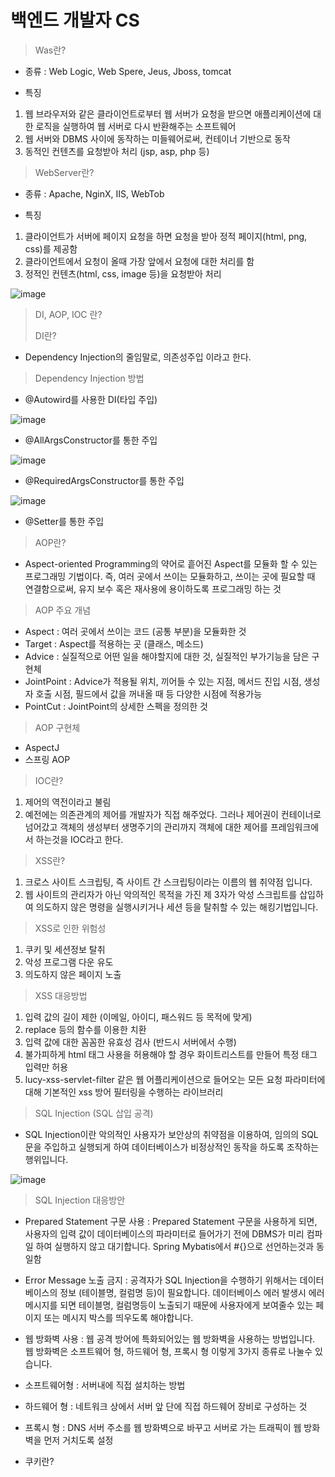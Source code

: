 # 백엔드 개발자 CS
> Was란?
- 종류 : Web Logic, Web Spere, Jeus, Jboss, tomcat

- 특징
1. 웹 브라우저와 같은 클라이언트로부터 웹 서버가 요청을 받으면 애플리케이션에 대한 로직을 실행하여 웹 서버로 다시 반환해주는 소프트웨어
2. 웹 서버와 DBMS 사이에 동작하는 미들웨어로써, 컨테이너 기반으로 동작
3. 동적인 컨텐츠를 요청받아 처리 (jsp, asp, php 등)

> WebServer란?

- 종류 : Apache, NginX, IIS, WebTob

- 특징
1. 클라이언트가 서버에 페이지 요청을 하면 요청을 받아 정적 페이지(html, png, css)를 제공함
2. 클라이언트에서 요청이 올때 가장 앞에서 요청에 대한 처리를 함
3. 정적인 컨텐츠(html, css, image 등)을 요청받아 처리

![image](https://user-images.githubusercontent.com/37327676/177281162-a244f024-29bb-4e04-8a73-de5199d93fbe.png)

> DI, AOP, IOC 란?
>
> DI란?
- Dependency Injection의 줄임말로, 의존성주입 이라고 한다.

> Dependency Injection 방법
- @Autowird를 사용한 DI(타입 주입)

![image](https://user-images.githubusercontent.com/37327676/177284698-66e419eb-3fc7-470c-8e1a-d4320516a1c0.png)

- @AllArgsConstructor를 통한 주입

![image](https://user-images.githubusercontent.com/37327676/177284776-705616ea-4520-46b1-84da-2db4498f40a9.png)

- @RequiredArgsConstructor를 통한 주입

![image](https://user-images.githubusercontent.com/37327676/177283017-087062ec-ad75-44fc-aefd-2ad76968a384.png)

- @Setter를 통한 주입

> AOP란?
- Aspect-oriented Programming의 약어로 흩어진 Aspect를 모듈화 할 수 있는 프로그래밍 기법이다. 즉, 여러 곳에서 쓰이는 모듈화하고, 쓰이는 곳에 필요할 때 연결함으로써, 유지 보수 혹은 재사용에 용이하도록 프로그래밍 하는 것

> AOP 주요 개념
- Aspect : 여러 곳에서 쓰이는 코드 (공통 부분)을 모듈화한 것
- Target : Aspect를 적용하는 곳 (클래스, 메소드)
- Advice : 실질적으로 어떤 일을 해야할지에 대한 것, 실질적인 부가기능을 담은 구현체
- JointPoint : Advice가 적용될 위치, 끼어들 수 있는 지점, 메서드 진입 시점, 생성자 호출 시점, 필드에서 값을 꺼내올 때 등 다양한 시점에 적용가능
- PointCut : JointPoint의 상세한 스펙을 정의한 것

> AOP 구현체
- AspectJ
- 스프링 AOP

> IOC란?
1. 제어의 역전이라고 불림
2. 예전에는 의존관계의 제어를 개발자가 직접 해주었다. 그러나 제어권이 컨테이너로 넘어갔고 객체의 생성부터 생명주기의 관리까지 객체에 대한 제어를 프레임워크에서 하는것을 IOC라고 한다.

> XSS란?
1. 크로스 사이트 스크립팅, 즉 사이트 간 스크립팅이라는 이름의 웹 취약점 입니다.
2. 웹 사이트의 관리자가 아닌 악의적인 목적을 가진 제 3자가 악성 스크립트를 삽입하여 의도하지 않은 명령을 실행시키거나 세션 등을 탈취할 수 있는 해킹기법입니다. 

> XSS로 인한 위험성
1. 쿠키 및 세션정보 탈취
2. 악성 프로그램 다운 유도
3. 의도하지 않은 페이지 노출

> XSS 대응방법
1. 입력 값의 길이 제한 (이메일, 아이디, 패스워드 등 목적에 맞게)
2. replace 등의 함수를 이용한 치환
3. 입력 값에 대한 꼼꼼한 유효성 검사 (반드시 서버에서 수행)
4. 불가피하게 html 태그 사용을 허용해야 할 경우 화이트리스트를 만들어 특정 태그 입력만 허용
5. lucy-xss-servlet-filter 같은 웹 어플리케이션으로 들어오는 모든 요청 파라미터에 대해 기본적인 xss 방어 필터링을 수행하는 라이브러리 

> SQL Injection (SQL 삽입 공격)
- SQL Injection이란 악의적인 사용자가 보안상의 취약점을 이용하여, 임의의 SQL문을 주입하고 실행되게 하여 데이터베이스가 비정상적인 동작을 하도록 조작하는 행위입니다.

![image](https://user-images.githubusercontent.com/37327676/177290118-7ea13a47-7454-49a1-af6e-e6a797aaa27d.png)

> SQL Injection 대응방안
- Prepared Statement 구문 사용 : Prepared Statement 구문을 사용하게 되면, 사용자의 입력 값이 데이터베이스의 파라미터로 들어가기 전에 DBMS가 미리 컴파일 하여 실행하지 않고 대기합니다. Spring Mybatis에서 #{}으로 선언하는것과 동일함

- Error Message 노출 금지 : 공격자가 SQL Injection을 수행하기 위해서는 데이터베이스의 정보 (테이블명, 컬럼명 등)이 필요합니다. 데이터베이스 에러 발생시 에러메시지를 되면 테이블명, 컬럼명등이 노출되기 때문에 사용자에게 보여줄수 있는 페이지 또는 메시지 박스를 띄우도록 해야합니다.

- 웹 방화벽 사용 : 웹 공격 방어에 특화되어있는 웹 방화벽을 사용하는 방법입니다. 웹 방화벽은 소프트웨어 형, 하드웨어 형, 프록시 형 이렇게 3가지 종류로 나눌수 있습니다. 
- 소프트웨어형 : 서버내에 직접 설치하는 방법
- 하드웨어 형 : 네트워크 상에서 서버 앞 단에 직접 하드웨어 장비로 구성하는 것
- 프록시 형 : DNS 서버 주소를 웹 방화벽으로 바꾸고 서버로 가는 트래픽이 웹 방화벽을 먼저 거치도록 설정

- 쿠키란?

